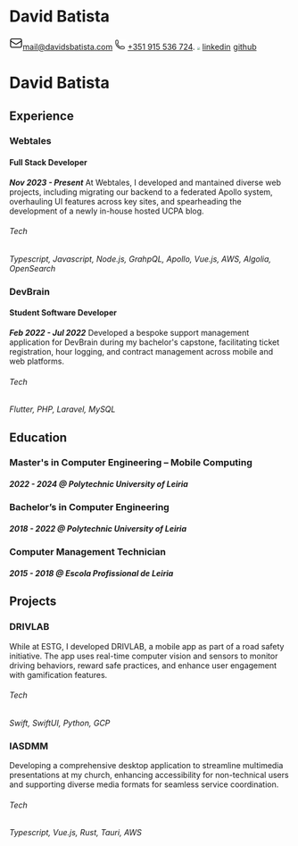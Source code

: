 # David Batista
<img src="./mail.png" style="zoom:100%;" />[mail@davidsbatista.com](mailto:mail@davidsbatista.com)  <img src="./phone.png" style="zoom:80%;" /> [+351 915 536 724](+351915536724).  <img src="https://content.linkedin.com/content/dam/me/business/en-us/amp/brand-site/v2/bg/LI-Bug.svg.original.svg" style="zoom:33%;" /> [linkedin](https://linkedin.com/in/david-simoes-batista/)  <img src="https://github.githubassets.com/assets/GitHub-Mark-ea2971cee799.png" style="zoom:5%;" />[github](https://github.com/XmeDavid)

# David Batista

## Experience

### Webtales
#### Full Stack Developer
**_Nov 2023 - Present_**
At Webtales, I developed and mantained diverse web projects, including migrating our backend to a federated Apollo system, overhauling UI features across key sites, and spearheading the development of a newly in-house hosted UCPA blog.
###### Tech
_Typescript, Javascript, Node.js, GrahpQL, Apollo, Vue.js, AWS, Algolia, OpenSearch_

### DevBrain
#### Student Software Developer
**_Feb 2022 - Jul 2022_**
Developed a bespoke support management application for DevBrain during my bachelor's capstone, facilitating ticket registration, hour logging, and contract management across mobile and web platforms.
###### Tech
_Flutter, PHP, Laravel, MySQL_


## Education

### Master's in Computer Engineering – Mobile Computing
##### _2022 - 2024_ @ Polytechnic University of Leiria
### Bachelor’s in Computer Engineering
##### _2018 - 2022_ @ Polytechnic University of Leiria
### Computer Management Technician
##### _2015 - 2018_ @ Escola Profissional de Leiria
## Projects

### DRIVLAB
While at ESTG, I developed DRIVLAB, a mobile app as part of a road safety initiative. The app uses real-time computer vision and sensors to monitor driving behaviors, reward safe practices, and enhance user engagement with gamification features.
###### Tech
_Swift, SwiftUI, Python, GCP_

### IASDMM
Developing a comprehensive desktop application to streamline multimedia presentations at my church, enhancing accessibility for non-technical users and supporting diverse media formats for seamless service coordination.
###### Tech
_Typescript, Vue.js, Rust, Tauri, AWS_

